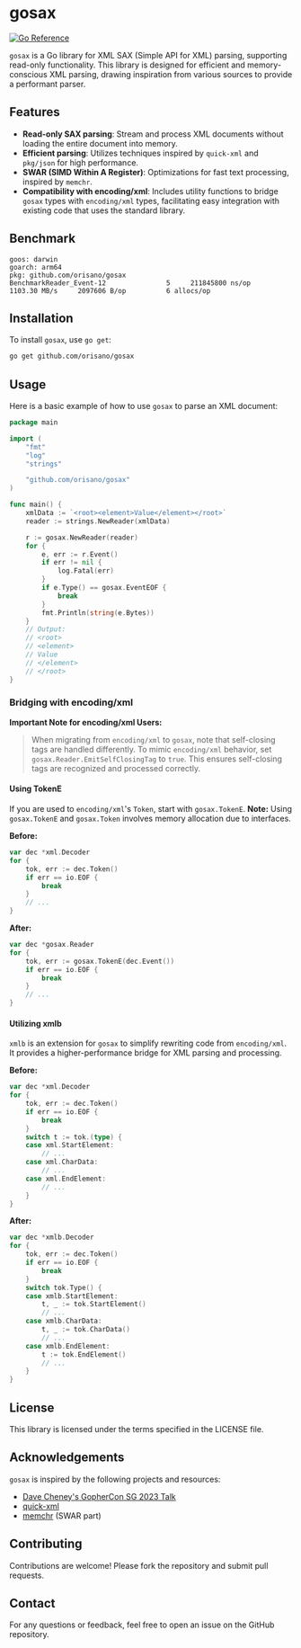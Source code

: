# gosax

[![Go Reference](https://pkg.go.dev/badge/github.com/orisano/gosax.svg)](https://pkg.go.dev/github.com/orisano/gosax)

`gosax` is a Go library for XML SAX (Simple API for XML) parsing, supporting read-only functionality. This library is
designed for efficient and memory-conscious XML parsing, drawing inspiration from various sources to provide a
performant parser.

## Features

- **Read-only SAX parsing**: Stream and process XML documents without loading the entire document into memory.
- **Efficient parsing**: Utilizes techniques inspired by `quick-xml` and `pkg/json` for high performance.
- **SWAR (SIMD Within A Register)**: Optimizations for fast text processing, inspired by `memchr`.
- **Compatibility with encoding/xml**: Includes utility functions to bridge `gosax` types with `encoding/xml` types, facilitating easy integration with existing code that uses the standard library.

## Benchmark
```
goos: darwin
goarch: arm64
pkg: github.com/orisano/gosax
BenchmarkReader_Event-12    	       5	 211845800 ns/op	1103.30 MB/s	 2097606 B/op	       6 allocs/op
```

## Installation

To install `gosax`, use `go get`:

```bash
go get github.com/orisano/gosax
```

## Usage

Here is a basic example of how to use `gosax` to parse an XML document:

```go
package main

import (
	"fmt"
	"log"
	"strings"

	"github.com/orisano/gosax"
)

func main() {
	xmlData := `<root><element>Value</element></root>`
	reader := strings.NewReader(xmlData)

	r := gosax.NewReader(reader)
	for {
		e, err := r.Event()
		if err != nil {
			log.Fatal(err)
		}
		if e.Type() == gosax.EventEOF {
			break
		}
		fmt.Println(string(e.Bytes))
	}
	// Output:
	// <root>
	// <element>
	// Value
	// </element>
	// </root>
}

```

### Bridging with encoding/xml

**Important Note for encoding/xml Users:**
> When migrating from `encoding/xml` to `gosax`, note that self-closing tags are handled differently. To mimic `encoding/xml` behavior, set `gosax.Reader.EmitSelfClosingTag` to `true`. This ensures self-closing tags are recognized and processed correctly.

#### Using TokenE
If you are used to `encoding/xml`'s `Token`, start with `gosax.TokenE`. 
**Note:** Using `gosax.TokenE` and `gosax.Token` involves memory allocation due to interfaces.

**Before:**
```go
var dec *xml.Decoder
for {
	tok, err := dec.Token()
	if err == io.EOF {
		break
	}
	// ...
}
```

**After:**
```go
var dec *gosax.Reader
for {
	tok, err := gosax.TokenE(dec.Event())
	if err == io.EOF {
		break
	}
	// ...
}
```

#### Utilizing xmlb
`xmlb` is an extension for `gosax` to simplify rewriting code from `encoding/xml`. It provides a higher-performance bridge for XML parsing and processing.

**Before:**
```go
var dec *xml.Decoder
for {
	tok, err := dec.Token()
	if err == io.EOF {
		break
	}
	switch t := tok.(type) {
	case xml.StartElement:
		// ...
	case xml.CharData:
		// ...
	case xml.EndElement:
		// ...
	}
} 
```

**After:**
```go
var dec *xmlb.Decoder
for {
	tok, err := dec.Token()
	if err == io.EOF {
		break
	}
	switch tok.Type() {
	case xmlb.StartElement:
		t, _ := tok.StartElement()
		// ...
	case xmlb.CharData:
		t, _ := tok.CharData()
		// ...
	case xmlb.EndElement:
		t := tok.EndElement()
		// ...
	}
} 
```

## License

This library is licensed under the terms specified in the LICENSE file.

## Acknowledgements

`gosax` is inspired by the following projects and resources:

- [Dave Cheney's GopherCon SG 2023 Talk](https://dave.cheney.net/paste/gophercon-sg-2023.html)
- [quick-xml](https://github.com/tafia/quick-xml)
- [memchr](https://github.com/BurntSushi/memchr) (SWAR part)

## Contributing

Contributions are welcome! Please fork the repository and submit pull requests.

## Contact

For any questions or feedback, feel free to open an issue on the GitHub repository.
